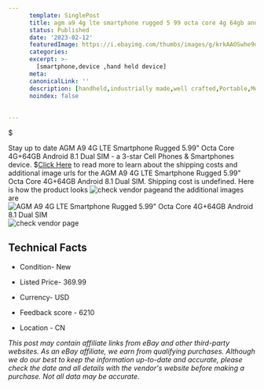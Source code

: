 ```yaml
---
      template: SinglePost
      title: agm a9 4g lte smartphone rugged 5 99 octa core 4g 64gb android 8 1 dual sim
      status: Published
      date: '2023-02-12'
      featuredImage: https://i.ebayimg.com/thumbs/images/g/krkAAOSwhe9dy3yJ/s-l225.jpg
      categories: 
      excerpt: >-
        [smartphone,device ,hand held device]
      meta:
      canonicalLink: ''
      description: [handheld,industrially made,well crafted,Portable,Mobile,Compact,Convenient,Lightweight,Maneuverable,Man-portable,Miniature,Carriable,Hand-held,Light,Holdable,Transportable,Mobile device,Pocket-sized,On-the-go,Wireless,Cordless,Compact size,Convenient size, smartphone,device ,hand held device]
      noindex: false
      
        
---
```

$

Stay up to date AGM A9 4G LTE Smartphone Rugged  5.99" Octa Core 4G+64GB Android 8.1 Dual SIM - a 3-star Cell Phones & Smartphones device.
$[Click Here](https://www.ebay.com/itm/224039930952?hash=item3429d20c48%3Ag%3AkrkAAOSwhe9dy3yJ&mkevt=1&mkcid=1&mkrid=711-53200-19255-0&campid=%253CePNCampaignId%253E&customid=%253CreferenceId%253E&toolid=10049) to read more to learn about the shipping costs and additional image urls for the AGM A9 4G LTE Smartphone Rugged  5.99" Octa Core 4G+64GB Android 8.1 Dual SIM. Shipping cost is undefined. Here is how the product looks ![check vendor page](https://i.ebayimg.com/thumbs/images/g/krkAAOSwhe9dy3yJ/s-l225.jpg)and the additional images are![AGM A9 4G LTE Smartphone Rugged  5.99" Octa Core 4G+64GB Android 8.1 Dual SIM](https://i.ebayimg.com/images/g/krkAAOSwhe9dy3yJ/s-l960.jpg)![check vendor page](https://origin-galleryplus.ebayimg.com/ws/web/224039930952_2_0_1/225x225.jpg,https://origin-galleryplus.ebayimg.com/ws/web/224039930952_3_0_1/225x225.jpg,https://origin-galleryplus.ebayimg.com/ws/web/224039930952_4_0_1/225x225.jpg,https://origin-galleryplus.ebayimg.com/ws/web/224039930952_5_0_1/225x225.jpg,https://origin-galleryplus.ebayimg.com/ws/web/224039930952_6_0_1/225x225.jpg,https://origin-galleryplus.ebayimg.com/ws/web/224039930952_7_0_1/225x225.jpg,https://origin-galleryplus.ebayimg.com/ws/web/224039930952_8_0_1/225x225.jpg,https://origin-galleryplus.ebayimg.com/ws/web/224039930952_9_0_1/225x225.jpg,https://origin-galleryplus.ebayimg.com/ws/web/224039930952_10_0_1/225x225.jpg,https://origin-galleryplus.ebayimg.com/ws/web/224039930952_11_0_1/225x225.jpg,https://origin-galleryplus.ebayimg.com/ws/web/224039930952_12_0_1/225x225.jpg)



 ## Technical Facts 



     
      

 - Condition- New 


      

 - Listed Price- 369.99 


      

 - Currency- USD 


      

 - Feedback score - 6210 


      

 - Location - CN 


      
      

 *_This post may contain affiliate links from eBay and other third-party websites. As an eBay affiliate, we earn from qualifying purchases. Although we do our best to keep the information up-to-date and accurate, please check the date and all details with the vendor's website before making a purchase. Not all data may be accurate._*






